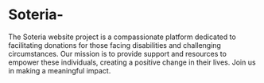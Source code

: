 # Soteria-
The Soteria website project is a compassionate platform dedicated to facilitating donations for those facing disabilities and challenging circumstances. Our mission is to provide support and resources to empower these individuals, creating a positive change in their lives. Join us in making a meaningful impact.
